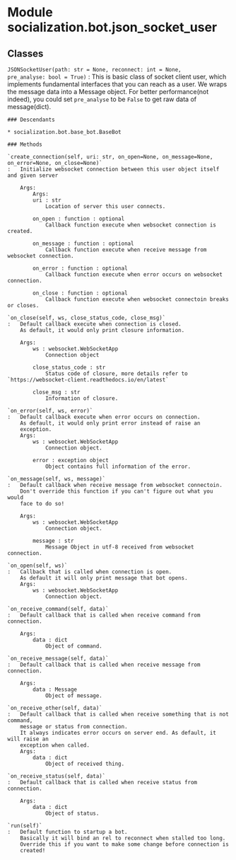 Module socialization.bot.json_socket_user
=========================================

Classes
-------

`JSONSocketUser(path: str = None, reconnect: int = None, pre_analyse: bool = True)`
:   This is basic class of socket client user, which 
    implements fundamental interfaces that you can 
    reach as a user.
    We wraps the message data into a Message object.
    For better performance(not indeed), you could set
    `pre_analyse` to be `False` to get raw data of message(dict).

    ### Descendants

    * socialization.bot.base_bot.BaseBot

    ### Methods

    `create_connection(self, uri: str, on_open=None, on_message=None, on_error=None, on_close=None)`
    :   Initialize websocket connection between this user object itself and given server
        
        Args:
            Args:
            uri : str
                Location of server this user connects.
        
            on_open : function : optional
                Callback function execute when websocket connection is created.
                
            on_message : function : optional
                Callback function execute when receive message from websocket connection.
            
            on_error : function : optional
                Callback function execute when error occurs on websocket connection.
        
            on_close : function : optional
                Callback function execute when websocket connectoin breaks or closes.

    `on_close(self, ws, close_status_code, close_msg)`
    :   Default callback execute when connection is closed.
        As default, it would only print closure information.
        
        Args:
            ws : websocket.WebSocketApp
                Connection object
        
            close_status_code : str
                Status code of closure, more details refer to `https://websocket-client.readthedocs.io/en/latest`
        
            close_msg : str
                Information of closure.

    `on_error(self, ws, error)`
    :   Default callback execute when error occurs on connection.
        As default, it would only print error instead of raise an
        exception.
        Args:
            ws : websocket.WebSocketApp
                Connection object.
            
            error : exception object
                Object contains full information of the error.

    `on_message(self, ws, message)`
    :   Default callback when receive message from websocket connectoin.
        Don't override this function if you can't figure out what you would
        face to do so!
        
        Args:
            ws : websocket.WebSocketApp
                Connection object.
            
            message : str
                Message Object in utf-8 received from websocket connection.

    `on_open(self, ws)`
    :   Callback that is called when connection is open.
        As default it will only print message that bot opens.
        Args:
            ws : websocket.WebSocketApp
                Connection object.

    `on_receive_command(self, data)`
    :   Default callback that is called when receive command from connection.
        
        Args:
            data : dict
                Object of command.

    `on_receive_message(self, data)`
    :   Default callback that is called when receive message from connection.
        
        Args:
            data : Message
                Object of message.

    `on_receive_other(self, data)`
    :   Default callback that is called when receive something that is not command,
        message or status from connection.
        It always indicates error occurs on server end. As default, it will raise an 
        exception when called.
        Args:
            data : dict
                Object of received thing.

    `on_receive_status(self, data)`
    :   Default callback that is called when receive status from connection.
        
        Args:
            data : dict
                Object of status.

    `run(self)`
    :   Default function to startup a bot.
        Basically it will bind an rel to reconnect when stalled too long.
        Override this if you want to make some change before connection is
        created!
